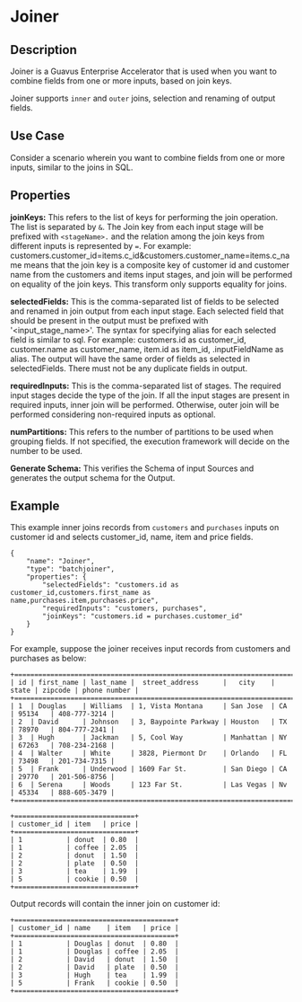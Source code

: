 # Joiner


Description
-----------
Joiner is a Guavus Enterprise Accelerator that is used when you want to combine fields from one or more inputs, based on join keys.

Joiner supports `inner` and `outer` joins, selection and renaming of output fields.  

Use Case
--------
Consider a scenario wherein you want to combine fields from one or more inputs, similar to the joins in SQL.

Properties
----------
**joinKeys:** This refers to the list of keys for performing the join operation. The list is separated by `&`. 
The Join key from each input stage will be prefixed with `<stageName>.` and the relation among the join keys from different inputs is represented by `=`. 
For example: customers.customer_id=items.c_id&customers.customer_name=items.c_name means that the join key is a composite key
of customer id and customer name from the customers and items input stages, and join will be performed on equality 
of the join keys. This transform only supports equality for joins.

**selectedFields:** This is the comma-separated list of fields to be selected and renamed in join output from each input stage. 
Each selected field that should be present in the output must be prefixed with '<input_stage_name>'. 
The syntax for specifying alias for each selected field is similar to sql. 
For example: customers.id as customer_id, customer.name as customer_name, item.id as item_id, <stageName>.inputFieldName as alias. 
The output will have the same order of fields as selected in selectedFields. There must not be any duplicate fields in output.

**requiredInputs:** This is the comma-separated list of stages. The required input stages decide the type of the join. 
If all the input stages are present in required inputs, inner join will be performed. Otherwise, outer join will be performed considering non-required inputs as optional.

**numPartitions:** This refers to the number of partitions to be used when grouping fields. If not specified, the execution
framework will decide on the number to be used.

**Generate Schema:** This verifies the Schema of input Sources and generates the output schema for the Output.

Example
-------
This example inner joins records from ``customers`` and ``purchases`` inputs on customer id and selects customer_id, name, item and price fields.

    {
        "name": "Joiner",
        "type": "batchjoiner",
        "properties": {
            "selectedFields": "customers.id as customer_id,customers.first_name as name,purchases.item,purchases.price",
            "requiredInputs": "customers, purchases",
            "joinKeys": "customers.id = purchases.customer_id"
        }
    }


For example, suppose the joiner receives input records from customers and purchases as below:


    +=================================================================================================+
    | id | first_name | last_name |  street_address      |   city    | state | zipcode | phone number |  
    +=================================================================================================+
    | 1  | Douglas    | Williams  | 1, Vista Montana     | San Jose  | CA    | 95134   | 408-777-3214 |
    | 2  | David      | Johnson   | 3, Baypointe Parkway | Houston   | TX    | 78970   | 804-777-2341 |
    | 3  | Hugh       | Jackman   | 5, Cool Way          | Manhattan | NY    | 67263   | 708-234-2168 |
    | 4  | Walter     | White     | 3828, Piermont Dr    | Orlando   | FL    | 73498   | 201-734-7315 |
    | 5  | Frank      | Underwood | 1609 Far St.         | San Diego | CA    | 29770   | 201-506-8756 |
    | 6  | Serena     | Woods     | 123 Far St.          | Las Vegas | Nv    | 45334   | 888-605-3479 |
    +=================================================================================================+

    +==============================+
    | customer_id | item   | price |      
    +==============================+
    | 1           | donut  | 0.80  |
    | 1           | coffee | 2.05  |
    | 2           | donut  | 1.50  |
    | 2           | plate  | 0.50  |
    | 3           | tea    | 1.99  |
    | 5           | cookie | 0.50  |
    +==============================+

Output records will contain the inner join on customer id:

    +========================================+
    | customer_id | name    | item   | price |
    +========================================+
    | 1           | Douglas | donut  | 0.80  |
    | 1           | Douglas | coffee | 2.05  |
    | 2           | David   | donut  | 1.50  |
    | 2           | David   | plate  | 0.50  |
    | 3           | Hugh    | tea    | 1.99  |
    | 5           | Frank   | cookie | 0.50  |
    +========================================+
